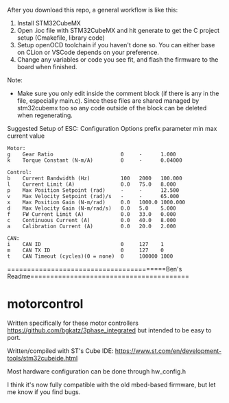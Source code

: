 After you download this repo, a general workflow is like this:
1. Install STM32CubeMX
2. Open .ioc file with STM32CubeMX and hit generate to get the C project setup (Cmakefile, library code)
3. Setup openOCD toolchain if you haven't done so. You can either base on CLion or VSCode depends on your preference.
4. Change any variables or code you see fit, and flash the firmware to the board when finished.

Note:
- Make sure you only edit inside the comment block (if there is any in the file, especially main.c). Since these files are shared managed by stm32cubemx too so any code outside of the block can be deleted when regenerating.

Suggested Setup of ESC:
    Configuration Options
    prefix parameter                       min   max    current value

    Motor:
    g    Gear Ratio                      0     -      1.000
    k    Torque Constant (N-m/A)         0     -      0.04000

    Control:
    b    Current Bandwidth (Hz)          100   2000   100.000
    l    Current Limit (A)               0.0   75.0   8.000
    p    Max Position Setpoint (rad)     -     -      12.500
    v    Max Velocity Setpoint (rad)/s   -     -      65.000
    x    Max Position Gain (N-m/rad)     0.0   1000.0 1000.000
    d    Max Velocity Gain (N-m/rad/s)   0.0   5.0    5.000
    f    FW Current Limit (A)            0.0   33.0   0.000
    c    Continuous Current (A)          0.0   40.0   8.000
    a    Calibration Current (A)         0.0   20.0   2.000

    CAN:
    i    CAN ID                          0     127    1
    m    CAN TX ID                       0     127    0
    t    CAN Timeout (cycles)(0 = none)  0     100000 1000

========================================Ben's Readme========================================
# motorcontrol
Written specifically for these motor controllers
https://github.com/bgkatz/3phase_integrated
but intended to be easy to port.
 
Written/compiled with ST's Cube IDE:
https://www.st.com/en/development-tools/stm32cubeide.html

Most hardware configuration can be done through hw_config.h

I think it's now fully compatible with the old mbed-based firmware, but let me know if you find bugs.
